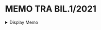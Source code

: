 
# MEMO TRA BIL.1/2021
<details>
  <summary>Display Memo</summary>

Assalamualaikum, Salam Sejahtera dan Salam UiTM Dihatiku…

Didoakan semua kakitangan akademik UiTM Cawangan Kedah berada dalam keadaan yang baik dan diberikan kesihatan terbaik untuk terus menabur bakti membantu anak bangsa kita di gedung ilmu bertuah ini.

Mengambil kira keadaan masa kini dan penerapan norma baharu dalam kehidupan, saya amat merasakan perlu wujudnya sebuah saluran komunikasi baharu antara Bahagian Hal Ehwal Akademik (HEA) dengan semua kakitangan akademik dan perkara inilah yang menjadi asas kepada inisiatif menyediakan **MEMO TRA** yang akan berfungsi sebagai semua medium penyampaian maklumat terkini, hebahan semasa serta sebarang pemakluman berkaitan Hal Ehwal Akademik kepada kakitangan Akademik UiTM Cawangan Kedah. Besar harapan saya agar inisiatif ini dapat dijadikan medium komunikasi berkesan dalam penerapan kehidupan norma baharu kita ini. Pada amatan saya, proses komunikasi berkesan merupakan elemen penting dan asas kepada kejayaan sesebuah organisasi. Kepuasan kerja, kemampuan untuk memastikan sesuatu projek atau kerja dilaksanakan dengan jayanya, pemahaman terhadap misi dan visi banyak bergantung kepada komunikasi yang efektif.

Sebelum berbicara lanjut, izinkan saya merakamkan segunung penghargaan kepada semua Kakitangan Akademik UiTM Cawangan Kedah atas kejayaan menyempurnakan perlaksanaan semester pengajian Mac – Ogos 2021 dengan jayanya. Alhamdulillah, terima kasih atas komitmen dan tanggungjawab terbaik anda semua!

Untuk MEMO TRA siri sulung ini, izinkan saya berkongsi sedikit maklumat dan dapatan berkaitan dua perkara utama yang perlu diketahui oleh semua kakitangan akademik UiTM Cawangan Kedah sebelum bermulanya semester Oktober 2021 – Februari 2022 pada 10 Oktober ini. 

## Pengoperasian Kampus & Keberadaan Kakitangan Akademik

- Memaklumi pengumuman Kementerian Pengajian Tinggi baharu ini berkaitan kemasukan semula pelajar IPT secara fizikal ke kampus akan dilaksanakan secara berperingkat mulai 15 Oktober ini dan saya pasti perkara ini menjadi satu kerisauan dan persoalan kepada kakitangan akademik UiTM Cawangan Kedah terutamanya berkaitan dengan proses pembelajaran dan pengajaran untuk semester baharu ini  
- Suka untuk dimaklumkan, kebenaran pelajar-pelajar kita untuk pulang ke kampus secara fizikal pada asasnya dilatari boleh beberapa perkara antaranya kumpulan pelajar ini haruslah lengkap divaksinasi serta bersedia untuk pulang ke kampus dan menjalani pengajian akademiknya di dalam kampus  
- Namun, atas beberapa penelitian yang harus ditelitikan terutamanya dalam memenuhi Prosedur Operasi Standard (SOP) yang ditetapkan oleh Majlis Keselamatan Negara (MKN), pihak kampus tidak dapat menerima keseluruhan pelajar untuk pulang ke kampus dalam satu masa yang sama dan kaedah kemasukan secara fasa akan dilaksanakan seperti ketetapan berikut:  
  - Fasa 1 : Kumpulan Pelajar (Diploma & Ijazah) Semester 5, 6, 7 dan 8 serta kumpulan pelajar berkeperluan khas (seperti pelajar OKU, B40, memerlukan penggunaan makmal, bengkel dan sebagainya – rujuk Memo Timbalan Rektor Hal Ehwal Pelajar) bermula pada 15 Oktober 2021  
  - Fasa 2 : Kumpulan Pelajar (Diploma & Ijazah) Semester 2, 3 dan 4 serta kumpulan pelajar berkeperluan khas bermula pada 26 November 2021  
  - Fasa 3 : Kumpulan Pelajar Berkeperluan Khas dan Untuk Memenuhi Pentaksiran Akhir bermula pada 31 Disember 2021
- Semua Pelajar Semester 1 akan menjalani proses Pembelajaran & Pengajaran (P&P) secara ODL  
- Dengan kemasukan pelajar ke kampus, adakah semua sesi P&P akan diadakan secara bersemuka (F2F)? Jawapannya, TIDAK secara TOTAL. Terma kemasukan pelajar ke dalam kampus adalah untuk menyediakan mereka dengan persekitaran pembelajaran yang kondusif serta dapat menjalani kehidupan kampus secara terus walaupun hanya dalam satu tempoh masa yang ditetapkan  
- Kumpulan pelajar yang berada di kampus dapat mengunapakai semua kemudahan dan prasarana kampus seperti kemudahan capaian internet, perpustakaan, kemudahan sukan dan kesihatan serta fasiliti kampus yang lain  
- Kaedah P&P secara asasnya akan berbentuk HYBRID di mana penggabungan antara kelas secara bersemuka dan atas talian pada masa yang sama mengikut kesesuaian pelajar dan pensyarah  
- Namun, para pensyarah amat DIGALAKKAN untuk mengadakan kuliah secara bersemuka jika pelajar-pelajar anda berada di dalam kampus  
- Bagaimana dengan keberadaan pensyarah? Adakah masih berODL dengan WFH atau WFO? Persoalan utama para pensyarah buat ketika ini masih belum dapat dimuktamadkan memandangkan kita masih belum menerima pemakluman terkini daripada mana-mana pihak termasuklah KPT dan UiTM. Saya pasti perkara ini masih dalam penelitian akhir pihak terlibat dan para pensyarah perlu sentiasa bersedia untuk sebarang pemakluman terkini untuk perkara ini. Teruskan perlaksanaan SOP kerja seperti sebelum ini sehingga mendapat pemakluman terkini daripada pihak kampus Induk

## Perancangan Pengajaran dan Pembelajaran Sesi Oktober 2021- Februari 2022

- Sesi P&P 20214 (Oktober 2021 – Februari 2022) akan bermula pada 10 Oktober 2021 nanti. Seperti yang kita sedari dan ikuti, sepanjang cuti semester untuk para pelajar ini, Bahagian Hal Ehwal Akademik UiTM telah menganjurkan pelbagai program dan kursus-kursus bagi meningkatkan dan menambah baik kemahiran para pensyarah dalam menempuh sesi pengajaran dan pembelajaran yang akan datang  
- Semasa program ‘Townhall Akademik di Ambang 20214’ pada 15 September yang lepas, pihak HEA induk telah mengesahkan bahawa, semester Okt 21’ – Feb 22’ akan dijalankan secara ODL dan hybrid bagi program pengajian yang mempunyai keperluan. Ini bermakna, kita akan menempuh sesi ODL untuk kali yang ke-4  
- Sehubungan dengan itu, sebuah pelan Tindakan ODL 4.0 telah diperkenalkan kepada warga UiTM, khususnya kepada para akademia, sebagai garis panduan kepada kita, dalam mengetahui dan menjalankan tanggungjawab kita bagi melaksanakan perancangan yang telah digariskan dalam Pelan Tindakan ODL 4.0 tersebut. Asas pelan tindakan ODL 4.0 ini adalah:  
  - PdP: Budaya, empati, pedagogi dalam talian, bantuan pencarian maklumat dan sumber PdP serta pentaksiran dan penilaian yang sesuai dan tidak melampau  
  - Pengurusan masa, emosi dan stress  
  - Kebajikan dan menyantuni pelajar termasuk bantuan kewangan pelajar  
  - Kehidupan susasana kampus norma baharu dapat diteruskan walaupun tidak berada di kampus: peer, keluarga, university  
  - Komunikasi antara pelajar, pensyarah dan pentadbir akademik
- Secara ringkas, pelan Tindakan ODL 4.0 mempunyai 14 teras Tindakan yang utama yang dirumuskan didalam jadual dibawah
![](/images/image.png)  
- Seperti yang kita dapat lihat, peranan pensyarah amat penting dalam memastikan Pelan Tindakan ODL 4.0 dapat dilaksanakan dengan jayanya, bagi menangani isu-isu yang disebutkan. Berbaki kurang lebih 3 minggu sebelum kuliah sesi 20214 ini bermula, marilah kita bersama melengkapi diri dengan memahami hasrat dan perancangan yang digariskan oleh bahagian Hal Ehwal Akademik induk (yang telah dibentangkan semasa sesi townhall tempoh hari), sediakan perencanaan yang bersesuaian dan mulakan perancangan pelaksanaan bagi menjalani semester yang akan datang ini dengan lebih baik dari semester-semester yang sebelum ini, insyaAllah  
- Turut disertakan untuk rujukan dan telaah kita bersama, ‘google drive’ yang mengandungi semua dokumen yang telah dikongsikan semasa sesi townhall akademik lepas  [https://drive.google.com/drive/folders/1C3iETA6Qn0XOXG3fyF9CLk6g94HKRISv](https://drive.google.com/drive/folders/1C3iETA6Qn0XOXG3fyF9CLk6g94HKRISv)
  
</details>
